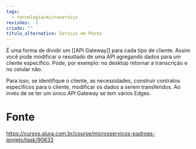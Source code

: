 ```yaml
---
tags:
  - tecnologia/microserviço
revisões: -1
criado: ""
título_alternativo: Serviço de Ponta
---
```

É uma forma de dividir um [[API Gateway]] para cada tipo de cliente. Assim você pode modificar o resultado de uma API agregando dados para um cliente específico. Pode, por exemplo: no desktop retornar a transcrição e no celular não.

Para isso, se identifique o cliente, as necessidades, construir contratos específicos para o cliente, modificar os dados a serem transferidos. Ao invés de se ter um único API Gateway se tem vários Edges.
# Fonte
https://cursos.alura.com.br/course/microsservicos-padroes-projeto/task/90633